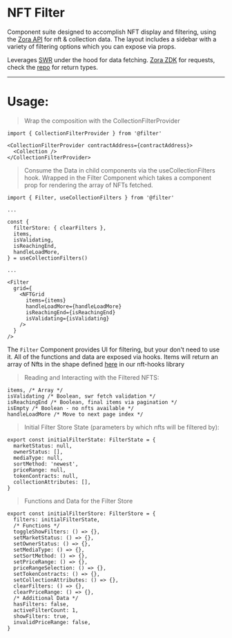 # NFT Filter

Component suite designed to accomplish NFT display and filtering, using the [Zora API](https://api.zora.co/) for nft & collection data. The layout includes a sidebar with a variety of filtering options which you can expose via props.

Leverages [SWR](https://swr.vercel.app/) under the hood for data fetching.
[Zora ZDK](https://zdk.zora.co/) for requests, check the [repo](https://github.com/ourzora/zdk) for return types.

---

# Usage:

> Wrap the composition with the CollectionFilterProvider

```
import { CollectionFilterProvider } from '@filter'

<CollectionFilterProvider contractAddress={contractAddress}>
  <Collection />
</CollectionFilterProvider>

```

> Consume the Data in child components via the useCollectionFilters hook. Wrapped in the Filter Component which takes a component prop for rendering the array of NFTs fetched.

```
import { Filter, useCollectionFilters } from '@filter'

...

const {
  filterStore: { clearFilters },
  items,
  isValidating,
  isReachingEnd,
  handleLoadMore,
} = useCollectionFilters()

...

<Filter
  grid={
    <NFTGrid
      items={items}
      handleLoadMore={handleLoadMore}
      isReachingEnd={isReachingEnd}
      isValidating={isValidating}
    />
  }
/>
```

The `Filter` Component provides UI for filtering, but your don't need to use it. All of the functions and data are exposed via hooks. Items will return an array of Nfts in the shape defined [here](https://github.com/ourzora/nft-hooks/blob/main/src/types/NFTInterface.ts#L253-L315) in our nft-hooks library

> Reading and Interacting with the Filtered NFTS:

```
items, /* Array */
isValidating /* Boolean, swr fetch validation */
isReachingEnd /* Boolean, final items via pagination */
isEmpty /* Boolean - no nfts available */
handleLoadMore /* Move to next page index */
```

> Initial Filter Store State (parameters by which nfts will be filtered by):

```
export const initialFilterState: FilterState = {
  marketStatus: null,
  ownerStatus: [],
  mediaType: null,
  sortMethod: 'newest',
  priceRange: null,
  tokenContracts: null,
  collectionAttributes: [],
}
```

> Functions and Data for the Filter Store

```
export const initialFilterStore: FilterStore = {
  filters: initialFilterState,
  /* Functions */
  toggleShowFilters: () => {},
  setMarketStatus: () => {},
  setOwnerStatus: () => {},
  setMediaType: () => {},
  setSortMethod: () => {},
  setPriceRange: () => {},
  priceRangeSelection: () => {},
  setTokenContracts: () => {},
  setCollectionAttributes: () => {},
  clearFilters: () => {},
  clearPriceRange: () => {},
  /* Additional Data */
  hasFilters: false,
  activeFilterCount: 1,
  showFilters: true,
  invalidPriceRange: false,
}
```
